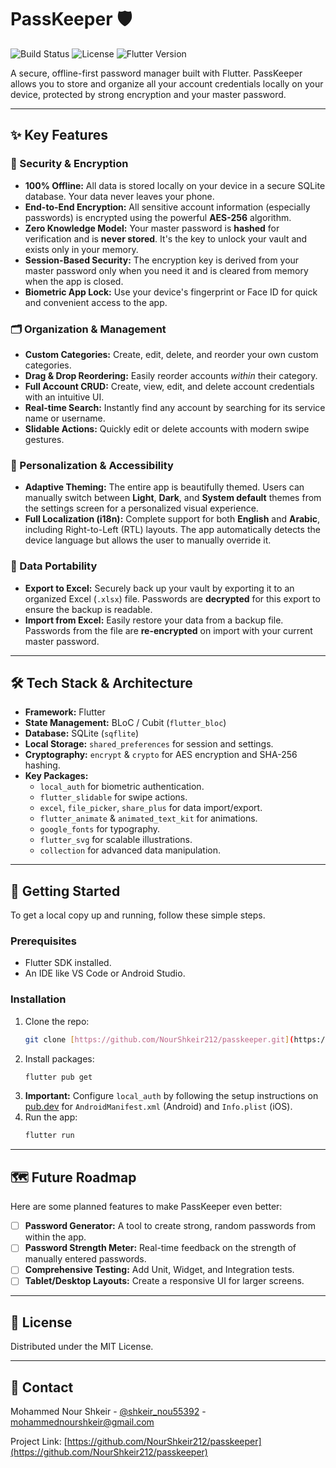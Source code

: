 # PassKeeper 🛡️

![Build Status](https://img.shields.io/badge/build-passing-brightgreen)
![License](https://img.shields.io/badge/license-MIT-blue)
![Flutter Version](https://img.shields.io/badge/Flutter-3.x-02569B?logo=flutter)

A secure, offline-first password manager built with Flutter. PassKeeper allows you to store and organize all your account credentials locally on your device, protected by strong encryption and your master password.

---

## ✨ Key Features

### 🔐 Security & Encryption
* **100% Offline:** All data is stored locally on your device in a secure SQLite database. Your data never leaves your phone.
* **End-to-End Encryption:** All sensitive account information (especially passwords) is encrypted using the powerful **AES-256** algorithm.
* **Zero Knowledge Model:** Your master password is **hashed** for verification and is **never stored**. It's the key to unlock your vault and exists only in your memory.
* **Session-Based Security:** The encryption key is derived from your master password only when you need it and is cleared from memory when the app is closed.
* **Biometric App Lock:** Use your device's fingerprint or Face ID for quick and convenient access to the app.

### 🗂️ Organization & Management
* **Custom Categories:** Create, edit, delete, and reorder your own custom categories.
* **Drag & Drop Reordering:** Easily reorder accounts *within* their category.
* **Full Account CRUD:** Create, view, edit, and delete account credentials with an intuitive UI.
* **Real-time Search:** Instantly find any account by searching for its service name or username.
* **Slidable Actions:** Quickly edit or delete accounts with modern swipe gestures.

### 🎨 Personalization & Accessibility
* **Adaptive Theming:** The entire app is beautifully themed. Users can manually switch between **Light**, **Dark**, and **System default** themes from the settings screen for a personalized visual experience.
* **Full Localization (i18n):** Complete support for both **English** and **Arabic**, including Right-to-Left (RTL) layouts. The app automatically detects the device language but allows the user to manually override it.

### 🔄 Data Portability
* **Export to Excel:** Securely back up your vault by exporting it to an organized Excel (`.xlsx`) file. Passwords are **decrypted** for this export to ensure the backup is readable.
* **Import from Excel:** Easily restore your data from a backup file. Passwords from the file are **re-encrypted** on import with your current master password.

---

## 🛠️ Tech Stack & Architecture

* **Framework:** Flutter
* **State Management:** BLoC / Cubit (`flutter_bloc`)
* **Database:** SQLite (`sqflite`)
* **Local Storage:** `shared_preferences` for session and settings.
* **Cryptography:** `encrypt` & `crypto` for AES encryption and SHA-256 hashing.
* **Key Packages:**
  * `local_auth` for biometric authentication.
  * `flutter_slidable` for swipe actions.
  * `excel`, `file_picker`, `share_plus` for data import/export.
  * `flutter_animate` & `animated_text_kit` for animations.
  * `google_fonts` for typography.
  * `flutter_svg` for scalable illustrations.
  * `collection` for advanced data manipulation.

---

## 🚀 Getting Started

To get a local copy up and running, follow these simple steps.

### Prerequisites

* Flutter SDK installed.
* An IDE like VS Code or Android Studio.

### Installation

1.  Clone the repo:
    ```sh
    git clone [https://github.com/NourShkeir212/passkeeper.git](https://github.com/NourShkeir212/passkeeper.git)
    ```
2.  Install packages:
    ```sh
    flutter pub get
    ```
3.  **Important:** Configure `local_auth` by following the setup instructions on [pub.dev](https://pub.dev/packages/local_auth) for `AndroidManifest.xml` (Android) and `Info.plist` (iOS).
4.  Run the app:
    ```sh
    flutter run
    ```

---

## 🗺️ Future Roadmap

Here are some planned features to make PassKeeper even better:

-   [ ] **Password Generator:** A tool to create strong, random passwords from within the app.
-   [ ] **Password Strength Meter:** Real-time feedback on the strength of manually entered passwords.
-   [ ] **Comprehensive Testing:** Add Unit, Widget, and Integration tests.
-   [ ] **Tablet/Desktop Layouts:** Create a responsive UI for larger screens.

---

## 📄 License

Distributed under the MIT License.

---

## 👤 Contact

Mohammed Nour Shkeir - [@shkeir_nou55392](https://twitter.com/shkeir_nou55392) - mohammednourshkeir@gmail.com

Project Link: [https://github.com/NourShkeir212/passkeeper](https://github.com/NourShkeir212/passkeeper)